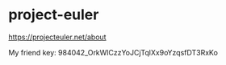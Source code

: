 # project-euler

https://projecteuler.net/about

My friend key: 984042_OrkWlCzzYoJCjTqlXx9oYzqsfDT3RxKo
